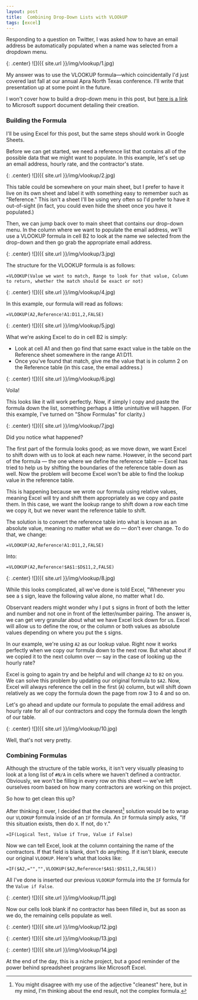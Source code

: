 ```yaml
---
layout: post
title:  Combining Drop-Down Lists with VLOOkUP
tags: [excel]
---
```


Responding to a question on Twitter, I was asked how to have an email address be automatically populated when a name was selected from a dropdown menu. 

{: .center}
![]({{ site.url }}/img/vlookup/1.jpg)

My answer was to use the VLOOKUP formula—which coincidentally I'd just covered last fall at our annual Apra North Texas conference. I'll write that presentation up at some point in the future.

I won't cover how to build a drop-down menu in this post, but [here is a link](https://support.office.com/en-us/article/create-a-drop-down-list-7693307a-59ef-400a-b769-c5402dce407b) to Microsoft support document detailing their creation.

### Building the Formula

I'll be using Excel for this post, but the same steps should work in Google Sheets.

Before we can get started, we need a reference list that contains all of the possible data that we might want to populate. In this example, let's set up an email address, hourly rate, and the contractor's state.

{: .center}
![]({{ site.url }}/img/vlookup/2.jpg)

This table could be somewhere on your main sheet, but I prefer to have it live on its own sheet and label it with something easy to remember such as "Reference." This isn't a sheet I'll be using very often so I'd prefer to have it out-of-sight (in fact, you could even hide the sheet once you have it populated.) 

Then, we can jump back over to main sheet that contains our drop-down menu. In the column where we want to populate the email address, we'll use a VLOOKUP formula in cell B2 to look at the name we selected from the drop-down and then go grab the appropriate email address.

{: .center}
![]({{ site.url }}/img/vlookup/3.jpg)

The structure for the VLOOKUP formula is as follows:

`=VLOOKUP(Value we want to match, Range to look for that value, Column to return, whether the match should be exact or not)`

{: .center}
![]({{ site.url }}/img/vlookup/4.jpg)

In this example, our formula will read as follows:

`=VLOOKUP(A2,Reference!A1:D11,2,FALSE)`

{: .center}
![]({{ site.url }}/img/vlookup/5.jpg)

What we're asking Excel to do in cell B2 is simply:
- Look at cell A1 and then go find that same exact value in the table on the Reference sheet somewhere in the range A1:D11.
- Once you've found that match, give me the value that is in column 2 on the Reference table (in this case, the email address.)

{: .center}
![]({{ site.url }}/img/vlookup/6.jpg)

Voila!

This looks like it will work perfectly. Now, if simply I copy and paste the formula down the list, something perhaps a little unintuitive will happen. (For this example, I've turned on "Show Formulas" for clarity.)

{: .center}
![]({{ site.url }}/img/vlookup/7.jpg)

Did you notice what happened?

The first part of the formula looks good; as we move down, we want Excel to shift down with us to look at each new name. However, in the second part of the formula — the one where we define the reference table — Excel has tried to help us by shifting the boundaries of the reference table down as well. Now the problem will become Excel won't be able to find the lookup value in the reference table.

This is happening because we wrote our formula using relative values, meaning Excel will try and shift them appropriately as we copy and paste them. In this case, we want the lookup range to shift down a row each time we copy it, but we never want the reference table to shift. 

The solution is to convert the reference table into what is known as an absolute value, meaning no matter what we do — don't ever change. To do that, we change:

`=VLOOKUP(A2,Reference!A1:D11,2,FALSE)`

Into:

`=VLOOKUP(A2,Reference!$A$1:$D$11,2,FALSE)`

{: .center}
![]({{ site.url }}/img/vlookup/8.jpg)

While this looks complicated, all we've done is told Excel, "Whenever you see a `$` sign, leave the following value alone, no matter what I do. 

Observant readers might wonder why I put `$` signs in front of both the letter and number and not one in front of the letter/number pairing. The answer is, we can get very granular about what we have Excel lock down for us. Excel will allow us to define the row, or the column or both values as absolute values depending on where you put the `$` signs.

In our example, we're using `A2` as our lookup value. Right now it works perfectly when we copy our formula down to the next row. But what about if we copied it to the next column over — say in the case of looking up the hourly rate?

Excel is going to again try and be helpful and will change `A2` to `B2` on you. We can solve this problem by updating our original formula to `$A2`. Now, Excel will always reference the cell in the first (`A`) column, but will shift down relatively as we copy the formula down the page from row 3 to 4 and so on. 

Let's go ahead and update our formula to populate the email address and hourly rate for all of our contractors and copy the formula down the length of our table.

{: .center}
![]({{ site.url }}/img/vlookup/10.jpg)

Well, that's not very pretty. 

### Combining Formulas

Although the structure of the table works, it isn't very visually pleasing to look at a long list of `#N/A` in cells where we haven't defined a contractor. Obviously, we won't be filling in every row on this sheet — we've left ourselves room based on how many contractors are working on this project. 

So how to get clean this up?

After thinking it over, I decided that the cleanest[^1] solution would be to wrap our `VLOOKUP` formula inside of an `IF` formula. An `IF` formula simply asks, "If this situation exists, then do `X`. If not, do `Y`."

`=IF(Logical Test, Value if True, Value if False)`

Now we can tell Excel, look at the column containing the name of the contractors. If that field is blank, don't do anything. If it isn't blank, execute our original `VLOOKUP`. Here's what that looks like:

`=IF($A2,="","",VLOOKUP($A2,Reference!$A$1:$D$11,2,FALSE))`

All I've done is inserted our previous `VLOOKUP` formula into the `IF` formula for the `Value if False`.

{: .center}
![]({{ site.url }}/img/vlookup/11.jpg)

Now our cells look blank if no contractor has been filled in, but as soon as we do, the remaining cells populate as well. 

{: .center}
![]({{ site.url }}/img/vlookup/12.jpg)

{: .center}
![]({{ site.url }}/img/vlookup/13.jpg)

{: .center}
![]({{ site.url }}/img/vlookup/14.jpg)

At the end of the day, this is a niche project, but a good reminder of the power behind spreadsheet programs like Microsoft Excel. 

[^1]: You might disagree with my use of the adjective "cleanest" here, but in my mind, I'm thinking about the end result, not the complex formula. 